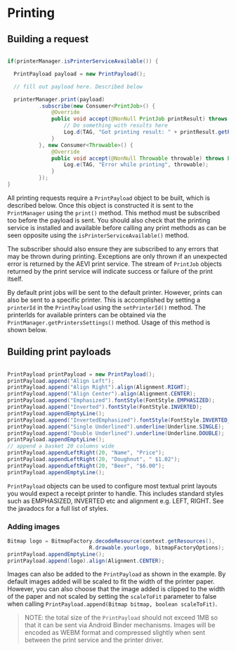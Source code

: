 # Printing

## Building a request

```java

if(printerManager.isPrinterServiceAvailable()) {

  PrintPayload payload = new PrintPayload();

  // fill out payload here. Described below

  printerManager.print(payload)
          .subscribe(new Consumer<PrintJob>() {
              @Override
              public void accept(@NonNull PrintJob printResult) throws Exception {
                  // Do something with results here
                  Log.d(TAG, "Got printing result: " + printResult.getPrintJobState());
              }
          }, new Consumer<Throwable>() {
              @Override
              public void accept(@NonNull Throwable throwable) throws Exception {
                  Log.e(TAG, "Error while printing", throwable);
              }
          });
}

```

All printing requests require a `PrintPayload` object to be built, which is described below. Once this object is constructed it is sent to the `PrintManager` using the `print()` method. This method must be subscribed too before the payload is sent. You should also check that the printing service is installed and available before calling any print methods as can be seen opposite using the `isPrinterServiceAvailable()` method.

The subscriber should also ensure they are subscribed to any errors that may be thrown during printing. Exceptions are only thrown if an unexpected error is returned by the AEVI print service. The stream of `PrintJob` objects returned by the print service will indicate success or failure of the print itself.

By default print jobs will be sent to the default printer. However, prints can also be sent to a specific printer. This is accomplished by setting a `printerId` in the `PrintPayload` using the `setPrinterId()` method. The printerIds for available printers can be obtained via the `PrintManager.getPrintersSettings()` method. Usage of this method is shown below.

## Building print payloads

```java

PrintPayload printPayload = new PrintPayload();
printPayload.append("Align Left");
printPayload.append("Align Right").align(Alignment.RIGHT);
printPayload.append("Align Center").align(Alignment.CENTER);
printPayload.append("Emphasized").fontStyle(FontStyle.EMPHASIZED);
printPayload.append("Inverted").fontStyle(FontStyle.INVERTED);
printPayload.appendEmptyLine();
printPayload.append("InvertedEmphasized").fontStyle(FontStyle.INVERTED_EMPHASIZED);
printPayload.append("Single Underlined").underline(Underline.SINGLE);
printPayload.append("Double Underlined").underline(Underline.DOUBLE);
printPayload.appendEmptyLine();
// append a basket 20 columns wide
printPayload.appendLeftRight(20, "Name", "Price");
printPayload.appendLeftRight(20, "Doughnut", " $1.02");
printPayload.appendLeftRight(20, "Beer", "$6.00");
printPayload.appendEmptyLine();

```

`PrintPayload` objects can be used to configure most textual print layouts you would expect a receipt printer to handle.
This includes standard styles such as EMPHASIZED, INVERTED etc and alignment e.g. LEFT, RIGHT. See the javadocs for a full list of styles.

### Adding images

```java
Bitmap logo = BitmapFactory.decodeResource(context.getResources(),
                          R.drawable.yourlogo, bitmapFactoryOptions);
printPayload.appendEmptyLine();
printPayload.append(logo).align(Alignment.CENTER);
```

Images can also be added to the `PrintPayload` as shown in the example. By default images added will be scaled to fit the width of the printer paper.
However, you can also choose that the image added is clipped to the width of the paper and not scaled by setting the `scaleToFit` parameter to false
when calling `PrintPayload.append(Bitmap bitmap, boolean scaleToFit)`.

> NOTE: the total size of the `PrintPayload` should not exceed 1MB so that it can be sent via Android Binder mechanisms. Images will be encoded as
WEBM format and compressed slightly when sent between the print service and the printer driver.

